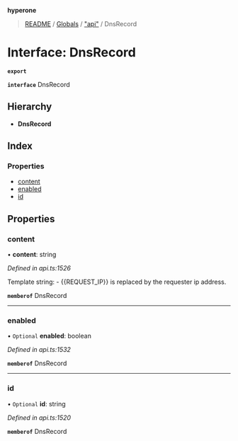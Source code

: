 **hyperone**

> [README](../README.md) / [Globals](../globals.md) / ["api"](../modules/_api_.md) / DnsRecord

# Interface: DnsRecord

**`export`** 

**`interface`** DnsRecord

## Hierarchy

* **DnsRecord**

## Index

### Properties

* [content](_api_.dnsrecord.md#content)
* [enabled](_api_.dnsrecord.md#enabled)
* [id](_api_.dnsrecord.md#id)

## Properties

### content

•  **content**: string

*Defined in api.ts:1526*

Template string: - {{REQUEST_IP}} is replaced by the requester ip address.

**`memberof`** DnsRecord

___

### enabled

• `Optional` **enabled**: boolean

*Defined in api.ts:1532*

**`memberof`** DnsRecord

___

### id

• `Optional` **id**: string

*Defined in api.ts:1520*

**`memberof`** DnsRecord
